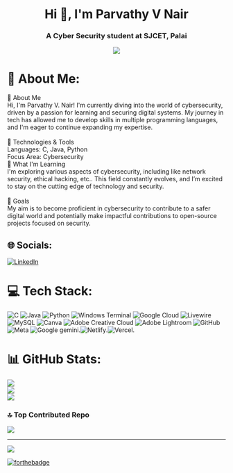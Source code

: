 <h1 align="center">Hi 👋, I'm Parvathy V Nair</h1>
<h3 align="center">A Cyber Security student at SJCET, Palai</h3>


<div align="center">
  <img src="https://profile-counter.glitch.me/parv-nair/count.svg?"  />
</div>

# 💫 About Me:
👋 About Me<br>Hi, I'm Parvathy V. Nair! I'm currently diving into the world of cybersecurity, driven by a passion for learning and securing digital systems. My journey in tech has allowed me to develop skills in multiple programming languages, and I'm eager to continue expanding my expertise.<br><br>🔧 Technologies & Tools<br>Languages: C, Java, Python<br>Focus Area: Cybersecurity<br>🌱 What I'm Learning<br>I'm exploring various aspects of cybersecurity, including  like network security, ethical hacking, etc.. This field constantly evolves, and I’m excited to stay on the cutting edge of technology and security.<br><br>🚀 Goals<br>My aim is to become proficient in cybersecurity to contribute to a safer digital world and potentially make impactful contributions to open-source projects focused on security.


## 🌐 Socials:
[![LinkedIn](https://img.shields.io/badge/LinkedIn-%230077B5.svg?logo=linkedin&logoColor=white)](https://linkedin.com/in/https://www.linkedin.com/in/parvathy-v-n-497867222/) 

# 💻 Tech Stack:
![C](https://img.shields.io/badge/c-%2300599C.svg?style=for-the-badge&logo=c&logoColor=white) ![Java](https://img.shields.io/badge/java-%23ED8B00.svg?style=for-the-badge&logo=openjdk&logoColor=white) ![Python](https://img.shields.io/badge/python-3670A0?style=for-the-badge&logo=python&logoColor=ffdd54) ![Windows Terminal](https://img.shields.io/badge/Windows%20Terminal-%234D4D4D.svg?style=for-the-badge&logo=windows-terminal&logoColor=white) ![Google Cloud](https://img.shields.io/badge/GoogleCloud-%234285F4.svg?style=for-the-badge&logo=google-cloud&logoColor=white) ![Livewire](https://img.shields.io/badge/livewire-%234e56a6.svg?style=for-the-badge&logo=livewire&logoColor=white) ![MySQL](https://img.shields.io/badge/mysql-4479A1.svg?style=for-the-badge&logo=mysql&logoColor=white) ![Canva](https://img.shields.io/badge/Canva-%2300C4CC.svg?style=for-the-badge&logo=Canva&logoColor=white) ![Adobe Creative Cloud](https://img.shields.io/badge/Adobe%20Creative%20Cloud-DA1F26.svg?style=for-the-badge&logo=Adobe%20Creative%20Cloud&logoColor=white) ![Adobe Lightroom](https://img.shields.io/badge/Adobe%20Lightroom-31A8FF.svg?style=for-the-badge&logo=Adobe%20Lightroom&logoColor=white) ![GitHub](https://img.shields.io/badge/github-%23121011.svg?style=for-the-badge&logo=github&logoColor=white) ![Meta](https://img.shields.io/badge/Meta-%230467DF.svg?style=for-the-badge&logo=Meta&logoColor=white) ![Google gemini](https://img.shields.io/badge/Google%20Gemini-8E75B2?style=for-the-badge&logo=googlegemini&logoColor=white).![Netlify](https://img.shields.io/badge/Netlify-00C7B7?style=for-the-badge&logo=netlify&logoColor=white).![Vercel](https://img.shields.io/badge/Vercel-000000?style=for-the-badge&logo=vercel&logoColor=white).
# 📊 GitHub Stats:
![](https://github-readme-stats.vercel.app/api?username=parv-nair&theme=dark&hide_border=false&include_all_commits=true&count_private=true)<br/>
![](https://github-readme-streak-stats.herokuapp.com/?user=parv-nair&theme=dark&hide_border=false)<br/>
![](https://github-readme-stats.vercel.app/api/top-langs/?username=parv-nair&theme=dark&hide_border=false&include_all_commits=true&count_private=true&layout=compact)

### 🔝 Top Contributed Repo
![](https://github-contributor-stats.vercel.app/api?username=parv-nair&limit=5&theme=dark&combine_all_yearly_contributions=true)

---
[![](https://visitcount.itsvg.in/api?id=parv-nair&icon=0&color=1)](https://visitcount.itsvg.in)

[![forthebadge](https://forthebadge.com/images/featured/featured-built-with-love.svg)](https://forthebadge.com)






